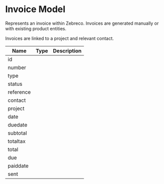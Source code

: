 # Invoice Model

Represents an invoice within Zebreco. Invoices are generated manually or with existing product entities.

Invoices are linked to a project and relevant contact.

| Name          | Type          | Description   |
|---------------|---------------|---------------|
| id            |               |               |
| number        |               |               |
| type          |               |               |
| status        |               |               |
| reference     |               |               |
| contact       |               |               |
| project       |               |               |
| date          |               |               |
| duedate       |               |               |
| subtotal      |               |               |
| totaltax      |               |               |
| total         |               |               |
| due           |               |               |
| paiddate      |               |               |
| sent          |               |               |